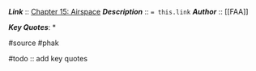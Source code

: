 ***Link***      :: [Chapter 15: Airspace](https://www.faa.gov/sites/faa.gov/files/regulations_policies/handbooks_manuals/aviation/phak/17_phak_ch15.pdf)
***Description***      :: `= this.link`
***Author*** :: [[FAA]]

***Key Quotes***:
* 

#source #phak 

#todo :: add key quotes
